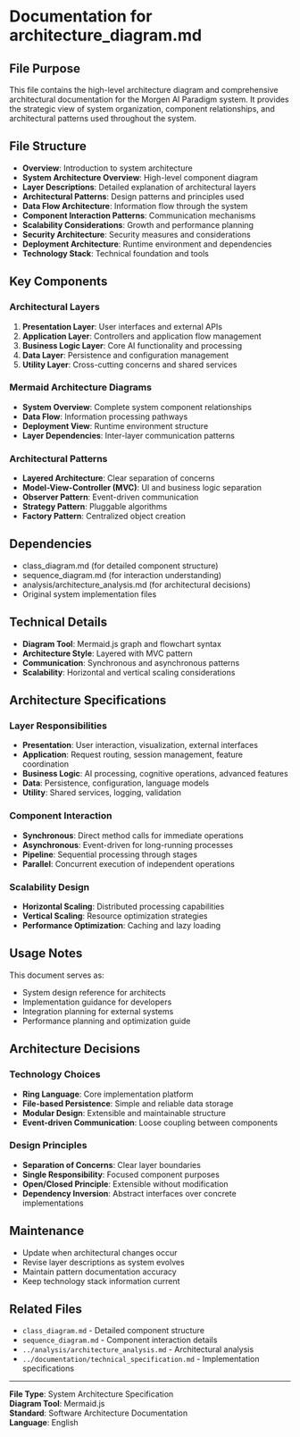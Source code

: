 # Documentation for architecture_diagram.md

## File Purpose
This file contains the high-level architecture diagram and comprehensive architectural documentation for the Morgen AI Paradigm system. It provides the strategic view of system organization, component relationships, and architectural patterns used throughout the system.

## File Structure
- **Overview**: Introduction to system architecture
- **System Architecture Overview**: High-level component diagram
- **Layer Descriptions**: Detailed explanation of architectural layers
- **Architectural Patterns**: Design patterns and principles used
- **Data Flow Architecture**: Information flow through the system
- **Component Interaction Patterns**: Communication mechanisms
- **Scalability Considerations**: Growth and performance planning
- **Security Architecture**: Security measures and considerations
- **Deployment Architecture**: Runtime environment and dependencies
- **Technology Stack**: Technical foundation and tools

## Key Components

### Architectural Layers
1. **Presentation Layer**: User interfaces and external APIs
2. **Application Layer**: Controllers and application flow management
3. **Business Logic Layer**: Core AI functionality and processing
4. **Data Layer**: Persistence and configuration management
5. **Utility Layer**: Cross-cutting concerns and shared services

### Mermaid Architecture Diagrams
- **System Overview**: Complete system component relationships
- **Data Flow**: Information processing pathways
- **Deployment View**: Runtime environment structure
- **Layer Dependencies**: Inter-layer communication patterns

### Architectural Patterns
- **Layered Architecture**: Clear separation of concerns
- **Model-View-Controller (MVC)**: UI and business logic separation
- **Observer Pattern**: Event-driven communication
- **Strategy Pattern**: Pluggable algorithms
- **Factory Pattern**: Centralized object creation

## Dependencies
- class_diagram.md (for detailed component structure)
- sequence_diagram.md (for interaction understanding)
- analysis/architecture_analysis.md (for architectural decisions)
- Original system implementation files

## Technical Details
- **Diagram Tool**: Mermaid.js graph and flowchart syntax
- **Architecture Style**: Layered with MVC pattern
- **Communication**: Synchronous and asynchronous patterns
- **Scalability**: Horizontal and vertical scaling considerations

## Architecture Specifications

### Layer Responsibilities
- **Presentation**: User interaction, visualization, external interfaces
- **Application**: Request routing, session management, feature coordination
- **Business Logic**: AI processing, cognitive operations, advanced features
- **Data**: Persistence, configuration, language models
- **Utility**: Shared services, logging, validation

### Component Interaction
- **Synchronous**: Direct method calls for immediate operations
- **Asynchronous**: Event-driven for long-running processes
- **Pipeline**: Sequential processing through stages
- **Parallel**: Concurrent execution of independent operations

### Scalability Design
- **Horizontal Scaling**: Distributed processing capabilities
- **Vertical Scaling**: Resource optimization strategies
- **Performance Optimization**: Caching and lazy loading

## Usage Notes
This document serves as:
- System design reference for architects
- Implementation guidance for developers
- Integration planning for external systems
- Performance planning and optimization guide

## Architecture Decisions

### Technology Choices
- **Ring Language**: Core implementation platform
- **File-based Persistence**: Simple and reliable data storage
- **Modular Design**: Extensible and maintainable structure
- **Event-driven Communication**: Loose coupling between components

### Design Principles
- **Separation of Concerns**: Clear layer boundaries
- **Single Responsibility**: Focused component purposes
- **Open/Closed Principle**: Extensible without modification
- **Dependency Inversion**: Abstract interfaces over concrete implementations

## Maintenance
- Update when architectural changes occur
- Revise layer descriptions as system evolves
- Maintain pattern documentation accuracy
- Keep technology stack information current

## Related Files
- `class_diagram.md` - Detailed component structure
- `sequence_diagram.md` - Component interaction details
- `../analysis/architecture_analysis.md` - Architectural analysis
- `../documentation/technical_specification.md` - Implementation specifications

---
**File Type**: System Architecture Specification  
**Diagram Tool**: Mermaid.js  
**Standard**: Software Architecture Documentation  
**Language**: English
